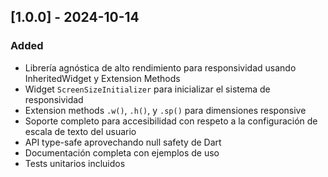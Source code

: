 ## [1.0.0] - 2024-10-14

### Added
- Librería agnóstica de alto rendimiento para responsividad usando InheritedWidget y Extension Methods
- Widget `ScreenSizeInitializer` para inicializar el sistema de responsividad
- Extension methods `.w()`, `.h()`, y `.sp()` para dimensiones responsive
- Soporte completo para accesibilidad con respeto a la configuración de escala de texto del usuario
- API type-safe aprovechando null safety de Dart
- Documentación completa con ejemplos de uso
- Tests unitarios incluidos
